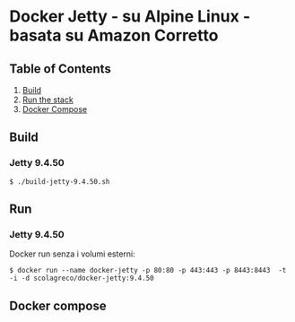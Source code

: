 # Docker Jetty - su Alpine Linux - basata su Amazon Corretto

## Table of Contents
1. [Build](#build)
2. [Run the stack](#run-the-stack)
3. [Docker Compose](#docker-compose)

## Build

### Jetty 9.4.50

	$ ./build-jetty-9.4.50.sh


## Run

### Jetty 9.4.50

Docker run senza i volumi esterni:

	$ docker run --name docker-jetty -p 80:80 -p 443:443 -p 8443:8443  -t -i -d scolagreco/docker-jetty:9.4.50


## Docker compose

